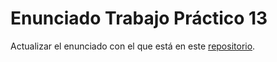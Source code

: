 # Enunciado Trabajo Práctico 13

Actualizar el enunciado con el que está en este [repositorio](https://github.com/MSE-SDC/MSE-SDC-6Co2021).
